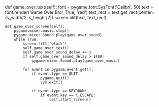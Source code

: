 def game_over_text(self):
		font = pygame.font.SysFont('Calibri', 50)
		text = font.render('Game Over Bro', True, 'red')
		text_rect = text.get_rect(center=(s_width/2, s_height/2))
		screen.blit(text, text_rect)

	def game_over_screen(self):
		pygame.mixer.music.stop()
		pygame.mixer.Sound.play(game_over_sound)
		while True: 
			screen.fill('black')
			self.game_over_text()
			self.game_over_sound_delay += 1
			if self.game_over_sound_delay > 1400:
				pygame.mixer.Sound.play(game_over_music)

			for event in pygame.event.get():
				if event.type == QUIT:
					pygame.quit()
					sys.exit()

				if event.type == KEYDOWN:
					if event.key == K_ESCAPE:
						self.start_screen()
